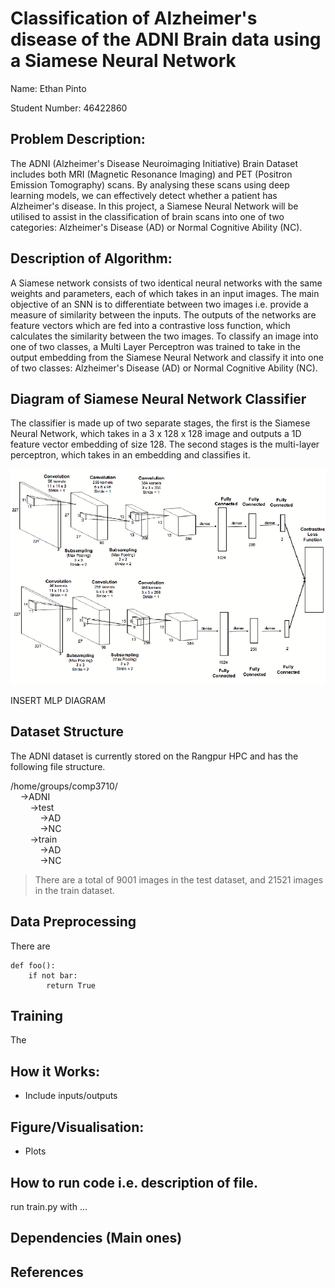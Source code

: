 # Classification of Alzheimer's disease of the ADNI Brain data using a Siamese Neural Network

Name: Ethan Pinto

Student Number: 46422860

## Problem Description:
The ADNI (Alzheimer's Disease Neuroimaging Initiative) Brain Dataset includes both MRI (Magnetic Resonance Imaging) and PET (Positron Emission Tomography) scans. By analysing these scans using deep learning models, we can effectively detect whether a patient has Alzheimer's disease. In this project, a Siamese Neural Network will be utilised to assist in the classification of brain scans into one of two categories: Alzheimer's Disease (AD) or Normal Cognitive Ability (NC).

## Description of Algorithm: 
A Siamese network consists of two identical neural networks with the same weights and parameters, each of which takes in an input images. The main objective of an SNN is to differentiate between two images i.e. provide a measure of similarity between the inputs. The outputs of the networks are feature vectors which are fed into a contrastive loss function, which calculates the similarity between the two images. To classify an image into one of two classes, a Multi Layer Perceptron was trained to take in the output embedding from the Siamese Neural Network and classify it into one of two classes: Alzheimer's Disease (AD) or Normal Cognitive Ability (NC).

## Diagram of Siamese Neural Network Classifier
The classifier is made up of two separate stages, the first is the Siamese Neural Network, which takes in a 3 x 128 x 128 image and outputs a 1D feature vector embedding of size 128. The second stages is the multi-layer perceptron, which takes in an embedding and classifies it.

![](siamese_diagram.png)

INSERT MLP DIAGRAM

## Dataset Structure
The ADNI dataset is currently stored on the Rangpur HPC and has the following file structure.

/home/groups/comp3710/<br>
&nbsp;&nbsp;&nbsp;&nbsp;->ADNI<br>
&nbsp;&nbsp;&nbsp;&nbsp;&nbsp;&nbsp;&nbsp;&nbsp;->test<br>
&nbsp;&nbsp;&nbsp;&nbsp;&nbsp;&nbsp;&nbsp;&nbsp;&nbsp;&nbsp;&nbsp;&nbsp;->AD<br>
&nbsp;&nbsp;&nbsp;&nbsp;&nbsp;&nbsp;&nbsp;&nbsp;&nbsp;&nbsp;&nbsp;&nbsp;->NC<br>
&nbsp;&nbsp;&nbsp;&nbsp;&nbsp;&nbsp;&nbsp;&nbsp;->train<br>
&nbsp;&nbsp;&nbsp;&nbsp;&nbsp;&nbsp;&nbsp;&nbsp;&nbsp;&nbsp;&nbsp;&nbsp;->AD<br>
&nbsp;&nbsp;&nbsp;&nbsp;&nbsp;&nbsp;&nbsp;&nbsp;&nbsp;&nbsp;&nbsp;&nbsp;->NC<br>

> There are a total of 9001 images in the test dataset, and 21521 images in the train dataset.

## Data Preprocessing

There are

```
def foo():
    if not bar:
        return True
```

## Training
The 


## How it Works:
* Include inputs/outputs


## Figure/Visualisation:

* Plots



## How to run code i.e. description of file.
run train.py with ...

## Dependencies (Main ones)


## References
